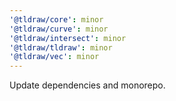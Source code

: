 ```yaml
---
'@tldraw/core': minor
'@tldraw/curve': minor
'@tldraw/intersect': minor
'@tldraw/tldraw': minor
'@tldraw/vec': minor
---
```


Update dependencies and monorepo.
